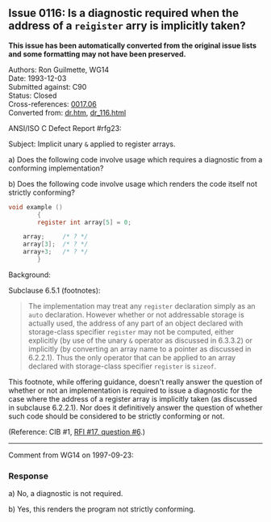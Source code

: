 ## Issue 0116: Is a diagnostic required when the address of a `reigister` arry is implicitly taken?

**This issue has been automatically converted from the original issue lists and some formatting may not have been preserved.**

Authors: Ron Guilmette, WG14  
Date: 1993-12-03  
Submitted against: C90  
Status: Closed  
Cross-references: [0017.06](issue0017.06.md)  
Converted from: [dr.htm](https://www.open-std.org/jtc1/sc22/wg14/www/docs/dr.htm), [dr_116.html](https://www.open-std.org/jtc1/sc22/wg14/www/docs/dr_116.html)

ANSI/ISO C Defect Report #rfg23:

Subject: Implicit unary `&` applied to register arrays.

a) Does the following code involve usage which requires a diagnostic from a
conforming implementation?

b) Does the following code involve usage which renders the code itself not
strictly conforming?

```c
void example ()
        {
        register int array[5] = 0;

 	array;     /* ? */
 	array[3];  /* ? */
 	array+3;   /* ? */
        }
```

Background:

Subclause 6.5.1 (footnotes):

> The implementation may treat any `register` declaration simply as an `auto`
> declaration. However whether or not addressable storage is actually used, the
> address of any part of an object declared with storage-class specifier
> `register` may not be computed, either explicitly (by use of the unary `&`
> operator as discussed in 6.3.3.2) or implicitly (by converting an array name to
> a pointer as discussed in 6.2.2.1). Thus the only operator that can be applied
> to an array declared with storage-class specifier `register` is `sizeof`.

This footnote, while offering guidance, doesn't really answer the question of
whether or not an implementation is required to issue a diagnostic for the case
where the address of a register array is implicitly taken (as discussed in
subclause 6.2.2.1). Nor does it definitively answer the question of whether such
code should be considered to be strictly conforming or not.

(Reference: CIB #1, [RFI #17, question #6](issue0017.06.md).)

---

Comment from WG14 on 1997-09-23:

### Response

a) No, a diagnostic is not required.

b) Yes, this renders the program not strictly conforming.
